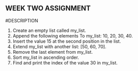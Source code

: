 ## WEEK TWO ASSIGNMENT

#DESCRIPTION

 1. Create an empty list called my_list.
 2. Append the following elements To my_list: 10, 20, 30, 40.
 3. Insert the value 15 at the second position in the list.
 4. Extend my_list with another list: [50, 60, 70].
 5. Remove the last element from my_list.
 6. Sort my_list in ascending order.
 7. Find and print the index of the value 30 in my_list.